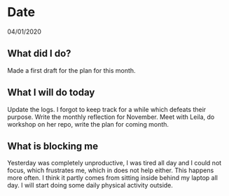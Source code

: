 # Date 
04/01/2020
## **What did I do?**
Made a first draft for the plan for this month.
## **What I will do today**
Update the logs. I forgot to keep track for a while which defeats their purpose. Write the monthly reflection for November. Meet with Leila, do workshop on her repo, write the plan for coming month.
## **What is blocking me**
Yesterday was completely unproductive, I was tired all day and I could not focus, which frustrates me, which in does not help either. This happens more often. I think it partly comes from sitting inside behind my laptop all day. I will start doing some daily physical activity outside.